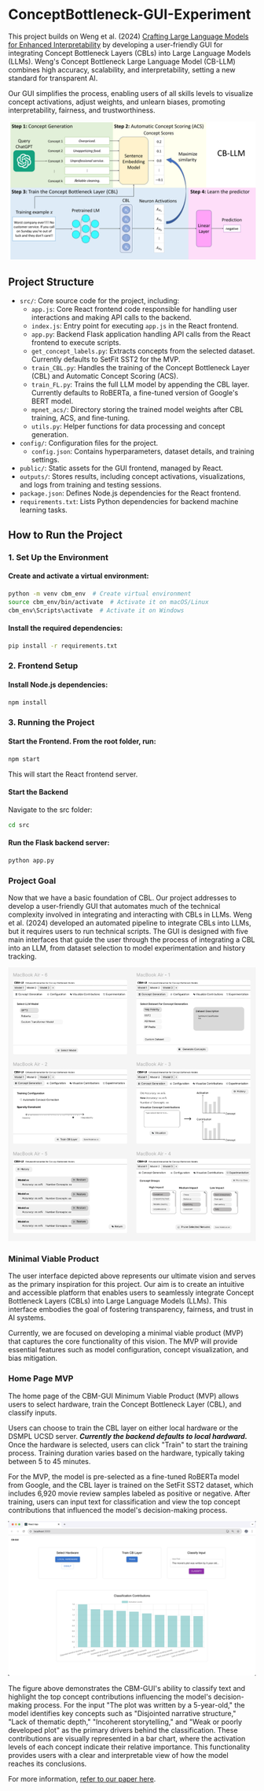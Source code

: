 # ConceptBottleneck-GUI-Experiment

This project builds on Weng et al. (2024) [Crafting Large Language Models for Enhanced Interpretability](https://arxiv.org/abs/2407.04307) by developing a user-friendly GUI for integrating Concept Bottleneck Layers (CBLs) into Large Language Models (LLMs). Weng's Concept Bottleneck Large Language Model (CB-LLM) combines high accuracy, scalability, and interpretability, setting a new standard for transparent AI.

Our GUI simplifies the process, enabling users of all skills levels to visualize concept activations, adjust weights, and unlearn biases, promoting interpretability, fairness, and trustworthiness.


![CB LLM Framework](fig/cbllm.png)

## Project Structure

- `src/`: Core source code for the project, including:  
  - `app.js`: Core React frontend code responsible for handling user interactions and making API calls to the backend.  
  - `index.js`: Entry point for executing `app.js` in the React frontend.  
  - `app.py`: Backend Flask application handling API calls from the React frontend to execute scripts.  
  - `get_concept_labels.py`: Extracts concepts from the selected dataset. Currently defaults to SetFit SST2 for the MVP.  
  - `train_CBL.py`: Handles the training of the Concept Bottleneck Layer (CBL) and Automatic Concept Scoring (ACS).  
  - `train_FL.py`: Trains the full LLM model by appending the CBL layer. Currently defaults to RoBERTa, a fine-tuned version of Google's BERT model.  
  - `mpnet_acs/`: Directory storing the trained model weights after CBL training, ACS, and fine-tuning.  
  - `utils.py`: Helper functions for data processing and concept generation.  
- `config/`: Configuration files for the project.  
  - `config.json`: Contains hyperparameters, dataset details, and training settings.  
- `public/`: Static assets for the GUI frontend, managed by React.  
- `outputs/`: Stores results, including concept activations, visualizations, and logs from training and testing sessions.  
- `package.json`: Defines Node.js dependencies for the React frontend.  
- `requirements.txt`: Lists Python dependencies for backend machine learning tasks.  


## How to Run the Project

### 1. Set Up the Environment
#### Create and activate a virtual environment:
```bash
python -m venv cbm_env  # Create virtual environment
source cbm_env/bin/activate  # Activate it on macOS/Linux
cbm_env\Scripts\activate  # Activate it on Windows
```

#### Install the required dependencies:
```bash
pip install -r requirements.txt
```

### 2. Frontend Setup
#### Install Node.js dependencies:
```bash
npm install

```

### 3. Running the Project
#### Start the Frontend. From the root folder, run:
```bash
npm start
```
This will start the React frontend server.

#### Start the Backend
Navigate to the src folder:
```bash
cd src
```
#### Run the Flask backend server:
```bash
python app.py
```


### Project Goal
Now that we have a basic foundation of CBL. Our project addresses to develop a user-friendly GUI that automates much of the technical complexity involved in integrating and interacting with CBLs in LLMs. Weng et al. (2024) developed an automated pipeline to integrate CBLs into LLMs, but it  requires users to run technical scripts. The GUI is designed with five main interfaces that guide the user through the process of integrating a CBL into an LLM, from dataset selection to model experimentation and history tracking.


![CB LLM Framework](fig/overview.png)

### Minimal Viable Product
The user interface depicted above represents our ultimate vision and serves as the primary inspiration for this project. Our aim is to create an intuitive and accessible platform that enables users to seamlessly integrate Concept Bottleneck Layers (CBLs) into Large Language Models (LLMs). This interface embodies the goal of fostering transparency, fairness, and trust in AI systems.

Currently, we are focused on developing a minimal viable product (MVP) that captures the core functionality of this vision. The MVP will provide essential features such as model configuration, concept visualization, and bias mitigation. 


### Home Page MVP 
The home page of the CBM-GUI Minimum Viable Product (MVP) allows users to select hardware, train the Concept Bottleneck Layer (CBL), and classify inputs.

Users can choose to train the CBL layer on either local hardware or the DSMPL UCSD server. ***Currently the backend defaults to local hardward.*** Once the hardware is selected, users can click "Train" to start the training process. Training duration varies based on the hardware, typically taking between 5 to 45 minutes.

For the MVP, the model is pre-selected as a fine-tuned RoBERTa model from Google, and the CBL layer is trained on the SetFit SST2 dataset, which includes 6,920 movie review samples labeled as positive or negative. After training, users can input text for classification and view the top concept contributions that influenced the model's decision-making process.


![CB LLM Framework](fig/output.png)

The figure above demonstrates the CBM-GUI's ability to classify text and highlight the top concept contributions influencing the model's decision-making process. For the input "The plot was written by a 5-year-old," the model identifies key concepts such as "Disjointed narrative structure," "Lack of thematic depth," "Incoherent storytelling," and "Weak or poorly developed plot" as the primary drivers behind the classification. These contributions are visually represented in a bar chart, where the activation levels of each concept indicate their relative importance. This functionality provides users with a clear and interpretable view of how the model reaches its conclusions.

For more information, [refer to our paper here](Paper_Q1.pdf).







